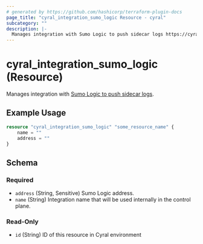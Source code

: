 ```yaml
---
# generated by https://github.com/hashicorp/terraform-plugin-docs
page_title: "cyral_integration_sumo_logic Resource - cyral"
subcategory: ""
description: |-
  Manages integration with Sumo Logic to push sidecar logs https://cyral.com/docs/integrations/siem/sumo-logic/.
---
```


# cyral_integration_sumo_logic (Resource)

Manages integration with [Sumo Logic to push sidecar logs](https://cyral.com/docs/integrations/siem/sumo-logic/).

## Example Usage

```terraform
resource "cyral_integration_sumo_logic" "some_resource_name" {
    name = ""
    address = ""
}
```

<!-- schema generated by tfplugindocs -->
## Schema

### Required

- `address` (String, Sensitive) Sumo Logic address.
- `name` (String) Integration name that will be used internally in the control plane.

### Read-Only

- `id` (String) ID of this resource in Cyral environment


